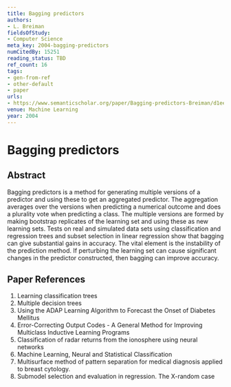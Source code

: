 ```yaml
---
title: Bagging predictors
authors:
- L. Breiman
fieldsOfStudy:
- Computer Science
meta_key: 2004-bagging-predictors
numCitedBy: 15251
reading_status: TBD
ref_count: 16
tags:
- gen-from-ref
- other-default
- paper
urls:
- https://www.semanticscholar.org/paper/Bagging-predictors-Breiman/d1ee87290fa827f1217b8fa2bccb3485da1a300e?sort=total-citations
venue: Machine Learning
year: 2004
---
```


# Bagging predictors

## Abstract

Bagging predictors is a method for generating multiple versions of a predictor and using these to get an aggregated predictor. The aggregation averages over the versions when predicting a numerical outcome and does a plurality vote when predicting a class. The multiple versions are formed by making bootstrap replicates of the learning set and using these as new learning sets. Tests on real and simulated data sets using classification and regression trees and subset selection in linear regression show that bagging can give substantial gains in accuracy. The vital element is the instability of the prediction method. If perturbing the learning set can cause significant changes in the predictor constructed, then bagging can improve accuracy.

## Paper References

1. Learning classification trees
2. Multiple decision trees
3. Using the ADAP Learning Algorithm to Forecast the Onset of Diabetes Mellitus
4. Error-Correcting Output Codes - A General Method for Improving Multiclass Inductive Learning Programs
5. Classification of radar returns from the ionosphere using neural networks
6. Machine Learning, Neural and Statistical Classification
7. Multisurface method of pattern separation for medical diagnosis applied to breast cytology.
8. Submodel selection and evaluation in regression. The X-random case
